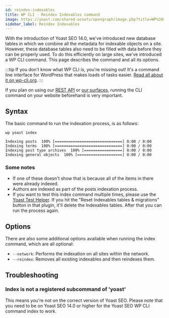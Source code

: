 ```yaml
---
id: reindex-indexables
title: WP CLI - Reindex Indexables command
image: https://yoast.com/shared-assets/opengraph/image.php?title=WP%20CLI%20-%20Reindex%20Indexables%20command
sidebar_label: Reindex Indexables
---
```



With the introduction of Yoast SEO 14.0, we've introduced new database tables in which we combine all the metadata for indexable objects on a site. 
However, these database tables also need to be filled with data before they can be properly used. To do this efficiently on large sites, we've introduced a WP CLI command.
This page describes the command and all its options.

:::tip
If you don't know what WP CLI is, you're missing out! It's a command line interface for WordPress that makes loads of tasks easier. [Read all about it on wp-cli.org](https://wp-cli.org/). 
:::

If you plan on using our [REST API](/customization/apis/rest-api.md) or [our surfaces](/customization/apis/surfaces-api.md), running the CLI command on your website beforehand is very important.

## Syntax

The basic command to run the indexation process, is as follows:

```shell script
wp yoast index
```

```shell script
Indexing posts  100% [==============================] 0:00 / 0:00
Indexing terms  100% [==============================] 0:00 / 0:00
Indexing post type archives  100% [=================] 0:00 / 0:00
Indexing general objects  100% [====================] 0:00 / 0:00
```

### Some notes

* If one of these doesn't show that is because all of the items in there were already indexed. 
* Authors are indexed as part of the posts indexation process. 
* If you want to test this index command multiple times, please use the [Yoast Test Helper](https://wordpress.org/plugins/yoast-test-helper/). If you hit the "Reset Indexables tables & migrations" button in that plugin, 
it'll delete the Indexables tables. After that you can run the process again.

## Options

There are also some additional options available when running the index command, which are all optional:

* `--network`: Performs the indexation on all sites within the network.
* `--reindex`: Removes all existing indexables and then reindexes them.

## Troubleshooting

### Index is not a registered subcommand of 'yoast'

This means you're not on the correct version of Yoast SEO. Please note that you need to be on Yoast SEO 14.0 or higher for the Yoast SEO WP CLI command index to work.
